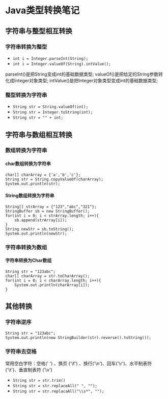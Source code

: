 # Java类型转换笔记
## 字符串与整型相互转换
### 字符串转换为整型
 - `int i = Integer.parseInt(String);`
 - `int i = Integer.valueOf(String).intValue();`

parseInt()是把String变成int的基础数据类型;
valueOf()是把给定的String参数转化成Integer对象类型;
intValue()是把Integer对象类型变成int的基础数据类型;

### 整型转换为字符串

 - `String str = String.valueOf(int);`
 - `String str = Integer.toString(int);`
 - `String str = "" + int;`

## 字符串与数组相互转换
### 数组转换为字符串
#### char数组转换为字符串
    char[] charArray = {'a','b','c'};
    String str = String.copyValueOf(charArray);
    System.out.println(str);
#### String数组转换为字符串
    String[] strArray = {"123","abc","321"};
    StringBuffer sb = new StringBuffer();
    for(int i = 0; i < strArray.length; i++){
        sb.append(strArray[i]);
    }
    String newStr = sb.toString();
    System.out.println(newStr);
### 字符串转换为数组
#### 字符串转换为Char数组
    String str = "123abc";
    char[] charArray = str.toCharArray();
    for(int i = 0; i < charArray.length; i++){
        System.out.println(charArray[i]);
    }
## 其他转换
### 字符串逆序
    String str = "123abc";
    System.out.println(new StringBuilder(str).reverse().toString());
### 字符串去空格
常用空白字符：空格(' ') 、换页 ('\f') 、换行('\n')、回车('\r')、水平制表符 ('\t')、垂直制表符 ('\v')

 - `String str = str.trim()`
 - `String str = str.replaceAll(" ", "");`
 - `String str = str.replacaAll("\\s*", "");`

